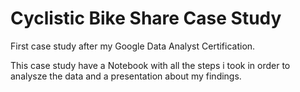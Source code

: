 # Cyclistic Bike Share Case Study
First case study after my Google Data Analyst Certification.

This case study have a Notebook with all the steps i took in order to analysze the data and a presentation about my findings.
